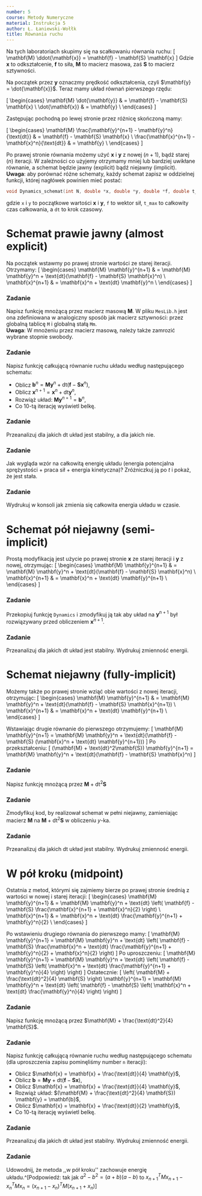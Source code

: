 ```yaml
---
number: 5
course: Metody Numeryczne
material: Instrukcja 5
author: Ł. Łaniewski-Wołłk
title: Równania ruchu
---
```


Na tych laboratoriach skupimy się na scałkowaniu równania ruchu:
\[
\mathbf{M} \ddot{\mathbf{x}} = \mathbf{f} - \mathbf{S} \mathbf{x}
\]
Gdzie $\mathbf{x}$ to odkształcenie, $\mathbf{f}$ to siła, $\mathbf{M}$ to macierz masowa, zaś $\mathbf{S}$ to macierz sztywności.

Na początek przez $\mathbf{y}$ oznaczmy prędkość odkształcenia, czyli $\mathbf{y} = \dot{\mathbf{x}}$.
Teraz mamy układ równań pierwszego rzędu:

\[
\begin{cases}
\mathbf{M} \dot{\mathbf{y}} & = \mathbf{f} - \mathbf{S} \mathbf{x} \\
\dot{\mathbf{x}} & = \mathbf{y} \\
\end{cases}
\]

Zastępując pochodną po lewej stronie przez różnicę skończoną mamy:

\[
\begin{cases}
\mathbf{M} \frac{\mathbf{y}^{n+1} - \mathbf{y}^n}{\text{dt}} & = \mathbf{f} - \mathbf{S} \mathbf{x} \\
\frac{\mathbf{x}^{n+1} - \mathbf{x}^n}{\text{dt}} & = \mathbf{y} \\
\end{cases}
\]

Po prawej stronie równania możemy użyć $\mathbf{x}$ i $\mathbf{y}$ z nowej ($n+1$), bądź starej ($n$) iteracji.
W zależności co użyjemy otrzymamy mniej lub bardziej uwikłane równanie, a schemat będzie jawny (explicit) bądź niejawny (implicit).  
**Uwaga**: aby porównać różne schematy, każdy schemat zapisz w oddzielnej funkcji, której nagłówek powinien mieć postać:
```c++
void Dynamics_schemat(int N, double *x, double *y, double *f, double t_max, double dt);
```
gdzie `x` i `y` to początkowe wartości $\mathbf{x}$ i $\mathbf{y}$, `f` to wektor sił, `t_max` to całkowity czas całkowania, a `dt` to krok czasowy.


# Schemat prawie jawny (almost explicit)

Na początek wstawmy po prawej stronie wartości ze starej iteracji.
Otrzymamy:
\[
\begin{cases}
\mathbf{M} \mathbf{y}^{n+1} & = \mathbf{M} \mathbf{y}^n + \text{dt}(\mathbf{f} - \mathbf{S} \mathbf{x}^n) \\
\mathbf{x}^{n+1} & = \mathbf{x}^n + \text{dt} \mathbf{y}^n \\
\end{cases}
\]

### Zadanie
Napisz funkcję mnożącą przez macierz masową $\mathbf{M}$.
W pliku `MesLib.h` jest ona zdefiniowana w analogiczny sposób jak macierz sztywności: przez globalną tablicę `M` i globalną stałą `Mm`.  
**Uwaga**: W mnożeniu przez macierz masową, należy także zamrozić wybrane stopnie swobody.

### Zadanie
Napisz funkcję całkującą równanie ruchu układu według następującego schematu:

- Oblicz $\mathbf{b}^n = \mathbf{M} \mathbf{y}^n + \text{dt} (\mathbf{f} - \mathbf{S} \mathbf{x}^n)$,
- Oblicz $\mathbf{x}^{n+1} = \mathbf{x}^n + \text{dt} \mathbf{y}^n$,
- Rozwiąż układ: $\mathbf{M} \mathbf{y}^{n+1} = \mathbf{b}^n$,
- Co $10$-tą iterację wyświetl belkę.


### Zadanie
Przeanalizuj dla jakich $\text{dt}$ układ jest stabilny, a dla jakich nie. 

### Zadanie
Jak wygląda wzór na całkowitą energię układu (energia potencjalna sprężystości + praca sił + energia kinetyczna)?
Zróżniczkuj ją po $t$ i pokaż, że jest stała.

### Zadanie
Wydrukuj w konsoli jak zmienia się całkowita energia układu w czasie.


# Schemat pół niejawny (semi-implicit)

Prostą modyfikacją jest użycie po prawej stronie $\mathbf{x}$ ze starej iteracji i $\mathbf{y}$ z nowej, otrzymując:
\[
\begin{cases}
\mathbf{M} \mathbf{y}^{n+1} & = \mathbf{M} \mathbf{y}^n + \text{dt}(\mathbf{f} - \mathbf{S} \mathbf{x}^n) \\
\mathbf{x}^{n+1} & = \mathbf{x}^n + \text{dt} \mathbf{y}^{n+1} \\
\end{cases}
\]

### Zadanie
Przekopiuj funkcję `Dynamics` i zmodyfikuj ją tak aby układ na $\mathbf{y}^{n+1}$ był rozwiązywany przed obliczeniem $\mathbf{x}^{n+1}$. 

### Zadanie
Przeanalizuj dla jakich $\text{dt}$ układ jest stabilny.
Wydrukuj zmienność energii. 


# Schemat niejawny (fully-implicit)

Możemy także po prawej stronie wziąć obie wartości z nowej iteracji, otrzymując:
\[
\begin{cases}
\mathbf{M} \mathbf{y}^{n+1} & = \mathbf{M} \mathbf{y}^n + \text{dt}(\mathbf{f} - \mathbf{S} \mathbf{x}^{n+1}) \\
\mathbf{x}^{n+1} & = \mathbf{x}^n + \text{dt} \mathbf{y}^{n+1} \\
\end{cases}
\]

Wstawiając drugie równanie do pierwszego otrzymujemy:
\[
\mathbf{M} \mathbf{y}^{n+1} = \mathbf{M} \mathbf{y}^n + \text{dt}(\mathbf{f} - \mathbf{S} (\mathbf{x}^n + \text{dt} \mathbf{y}^{n+1}))
\]
Po przekształceniu:
\[
(\mathbf{M} + \text{dt}^2\mathbf{S}) \mathbf{y}^{n+1} = \mathbf{M} \mathbf{y}^n + \text{dt}(\mathbf{f} - \mathbf{S} \mathbf{x}^n)
\]

### Zadanie
Napisz funkcję mnożącą przez $\mathbf{M} + \text{dt}^2 \mathbf{S}$

### Zadanie
Zmodyfikuj kod, by realizował schemat w pełni niejawny, zamieniając macierz $\mathbf{M}$ na $\mathbf{M} + \text{dt}^2 \mathbf{S}$ w obliczeniu $y$-ka.

### Zadanie
Przeanalizuj dla jakich $\text{dt}$ układ jest stabilny.
Wydrukuj zmienność energii. 


# W pół kroku (midpoint)

Ostatnia z metod, którymi się zajmiemy bierze po prawej stronie średnią z wartości w nowej i starej iteracji:
\[
\begin{cases}
\mathbf{M} \mathbf{y}^{n+1} & = \mathbf{M} \mathbf{y}^n + \text{dt} \left( \mathbf{f} - \mathbf{S} \frac{\mathbf{x}^{n+1} + \mathbf{x}^n}{2} \right) \\
\mathbf{x}^{n+1} & = \mathbf{x}^n + \text{dt} \frac{\mathbf{y}^{n+1} + \mathbf{y}^n}{2} \\
\end{cases}
\]

Po wstawieniu drugiego równania do pierwszego mamy:
\[
\mathbf{M} \mathbf{y}^{n+1} = \mathbf{M} \mathbf{y}^n + \text{dt} \left( \mathbf{f} - \mathbf{S} \frac{\mathbf{x}^n + \text{dt} \frac{\mathbf{y}^{n+1} + \mathbf{y}^n}{2} + \mathbf{x}^n}{2} \right)
\]
Po uproszczeniu:
\[
\mathbf{M} \mathbf{y}^{n+1} = \mathbf{M} \mathbf{y}^n + \text{dt} \left( \mathbf{f} - \mathbf{S} \left( \mathbf{x}^n + \text{dt} \frac{\mathbf{y}^{n+1} + \mathbf{y}^n}{4} \right) \right)
\]
Ostatecznie:
\[
\left( \mathbf{M} + \frac{\text{dt}^2}{4} \mathbf{S} \right) \mathbf{y}^{n+1} =
\mathbf{M} \mathbf{y}^n + \text{dt} \left( \mathbf{f} - \mathbf{S} \left( \mathbf{x}^n + \text{dt} \frac{\mathbf{y}^n}{4} \right) \right)
\]

### Zadanie
Napisz funkcję mnożącą przez $\mathbf{M} + \frac{\text{dt}^2}{4} \mathbf{S}$.

### Zadanie
Napisz funkcję całkującą równanie ruchu według następującego schematu (dla uproszczenia zapisu pominęliśmy number `n` iteracji):

- Oblicz $\mathbf{x} = \mathbf{x} + \frac{\text{dt}}{4} \mathbf{y}$,
- Oblicz $\mathbf{b} = \mathbf{M} \mathbf{y} + \text{dt} (\mathbf{f} - \mathbf{S} \mathbf{x})$,
- Oblicz $\mathbf{x} = \mathbf{x} + \frac{\text{dt}}{4} \mathbf{y}$,
- Rozwiąż układ: $(\mathbf{M} + \frac{\text{dt}^2}{4} \mathbf{S}) \mathbf{y} = \mathbf{b}$,
- Oblicz $\mathbf{x} = \mathbf{x} + \frac{\text{dt}}{2} \mathbf{y}$,
- Co $10$-tą iterację wyświetl belkę.

### Zadanie
Przeanalizuj dla jakich $\text{dt}$ układ jest stabilny.
Wydrukuj zmienność energii. 

### Zadanie
Udowodnij, że metoda ,,w pół kroku'' zachowuje energię układu.^[Podpowiedź: tak jak $a^2-b^2=(a+b)(a-b)$ to $x_{n+1}^TMx_{n+1} - x_{n}^TMx_{n} = (x_{n+1} - x_{n})^TM(x_{n+1} +
x_{n})$]
